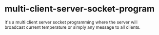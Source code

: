# multi-client-server-socket-program
It's a multi client server socket programming where the server will broadcast current temperature or simply any message to all clients.
